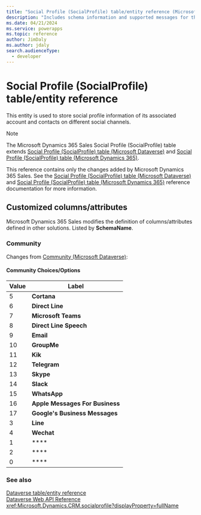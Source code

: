 ```yaml
---
title: "Social Profile (SocialProfile) table/entity reference (Microsoft Dynamics 365 Sales) | Microsoft Docs"
description: "Includes schema information and supported messages for the Social Profile (SocialProfile) table/entity with Microsoft Dynamics 365 Sales."
ms.date: 04/21/2024
ms.service: powerapps
ms.topic: reference
author: JimDaly
ms.author: jdaly
search.audienceType: 
  - developer
---
```


# Social Profile (SocialProfile) table/entity reference

This entity is used to store social profile information of its associated account and contacts on different social channels.

> [!NOTE]
> The Microsoft Dynamics 365 Sales Social Profile (SocialProfile) table extends [Social Profile (SocialProfile) table (Microsoft Dataverse)](/power-apps/developer/data-platform/reference/entities/socialprofile) and [Social Profile (SocialProfile) table (Microsoft Dynamics 365)](/dynamics365/developer/reference/dataverse/entities/socialprofile).
>
> This reference contains only the changes added by Microsoft Dynamics 365 Sales.
> See the [Social Profile (SocialProfile) table (Microsoft Dataverse)](/power-apps/developer/data-platform/reference/entities/socialprofile) and [Social Profile (SocialProfile) table (Microsoft Dynamics 365)](/dynamics365/developer/reference/dataverse/entities/socialprofile) reference documentation for more information.



## Customized columns/attributes

Microsoft Dynamics 365 Sales
modifies the definition of columns/attributes defined in other solutions. Listed by **SchemaName**.

### <a name="BKMK_Community"></a> Community

Changes from [Community (Microsoft Dataverse)](/power-apps/developer/data-platform/reference/entities/socialprofile#BKMK_Community):

#### Community Choices/Options

|Value|Label|
|---|---|
|5|**Cortana**|
|6|**Direct Line**|
|7|**Microsoft Teams**|
|8|**Direct Line Speech**|
|9|**Email**|
|10|**GroupMe**|
|11|**Kik**|
|12|**Telegram**|
|13|**Skype**|
|14|**Slack**|
|15|**WhatsApp**|
|16|**Apple Messages For Business**|
|17|**Google's Business Messages**|
|3|**Line**|
|4|**Wechat**|
|1|****|
|2|****|
|0|****|



### See also

[Dataverse table/entity reference](../about-entity-reference.md)  
[Dataverse Web API Reference](/power-apps/developer/data-platform/webapi/reference/about)   
<xref:Microsoft.Dynamics.CRM.socialprofile?displayProperty=fullName>
